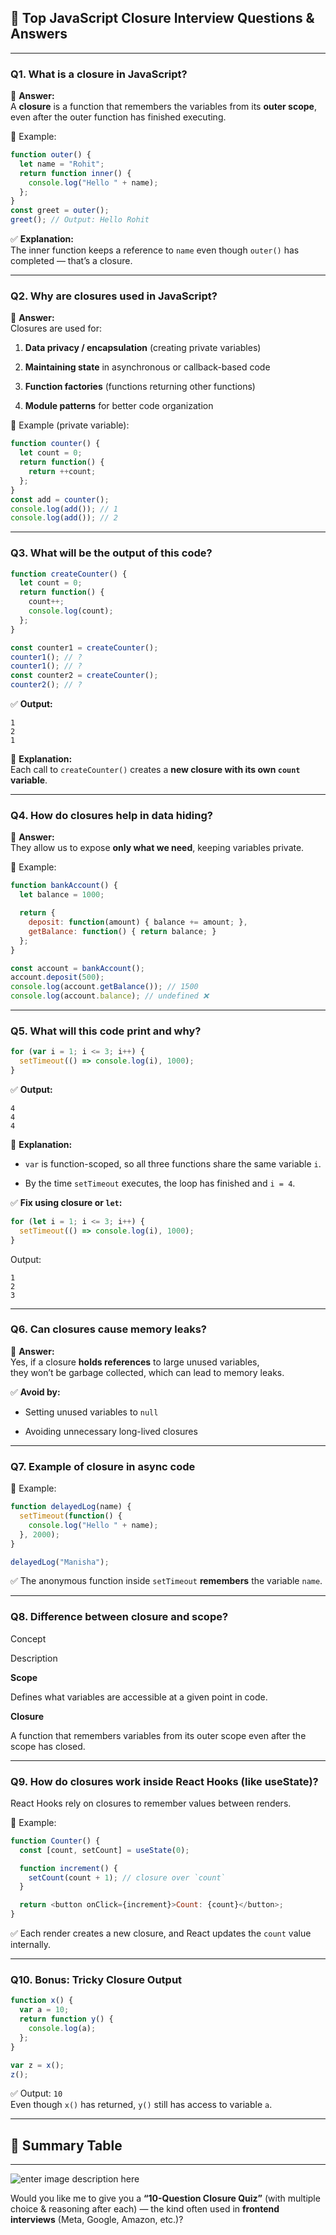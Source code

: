 ## 💬 Top JavaScript Closure Interview Questions & Answers

----------

### **Q1. What is a closure in JavaScript?**

🧠 **Answer:**  
A **closure** is a function that remembers the variables from its **outer scope**, even after the outer function has finished executing.

📘 Example:

```js
function outer() {
  let name = "Rohit";
  return function inner() {
    console.log("Hello " + name);
  };
}
const greet = outer();
greet(); // Output: Hello Rohit

```

✅ **Explanation:**  
The inner function keeps a reference to `name` even though `outer()` has completed — that’s a closure.

----------

### **Q2. Why are closures used in JavaScript?**

🧠 **Answer:**  
Closures are used for:

1.  **Data privacy / encapsulation** (creating private variables)
    
2.  **Maintaining state** in asynchronous or callback-based code
    
3.  **Function factories** (functions returning other functions)
    
4.  **Module patterns** for better code organization
    

📘 Example (private variable):

```js
function counter() {
  let count = 0;
  return function() {
    return ++count;
  };
}
const add = counter();
console.log(add()); // 1
console.log(add()); // 2

```

----------

### **Q3. What will be the output of this code?**

```js
function createCounter() {
  let count = 0;
  return function() {
    count++;
    console.log(count);
  };
}

const counter1 = createCounter();
counter1(); // ?
counter1(); // ?
const counter2 = createCounter();
counter2(); // ?

```

✅ **Output:**

```
1
2
1

```

🧩 **Explanation:**  
Each call to `createCounter()` creates a **new closure with its own `count` variable**.

----------

### **Q4. How do closures help in data hiding?**

🧠 **Answer:**  
They allow us to expose **only what we need**, keeping variables private.

📘 Example:

```js
function bankAccount() {
  let balance = 1000;

  return {
    deposit: function(amount) { balance += amount; },
    getBalance: function() { return balance; }
  };
}

const account = bankAccount();
account.deposit(500);
console.log(account.getBalance()); // 1500
console.log(account.balance); // undefined ❌

```

----------

### **Q5. What will this code print and why?**

```js
for (var i = 1; i <= 3; i++) {
  setTimeout(() => console.log(i), 1000);
}

```

✅ **Output:**

```
4
4
4

```

🧩 **Explanation:**

-   `var` is function-scoped, so all three functions share the same variable `i`.
    
-   By the time `setTimeout` executes, the loop has finished and `i = 4`.
    

✅ **Fix using closure or `let`:**

```js
for (let i = 1; i <= 3; i++) {
  setTimeout(() => console.log(i), 1000);
}

```

Output:

```
1
2
3

```

----------

### **Q6. Can closures cause memory leaks?**

🧠 **Answer:**  
Yes, if a closure **holds references** to large unused variables,  
they won’t be garbage collected, which can lead to memory leaks.

✅ **Avoid by:**

-   Setting unused variables to `null`
    
-   Avoiding unnecessary long-lived closures
    

----------

### **Q7. Example of closure in async code**

📘 Example:

```js
function delayedLog(name) {
  setTimeout(function() {
    console.log("Hello " + name);
  }, 2000);
}

delayedLog("Manisha");

```

✅ The anonymous function inside `setTimeout` **remembers** the variable `name`.

----------

### **Q8. Difference between closure and scope?**

Concept

Description

**Scope**

Defines what variables are accessible at a given point in code.

**Closure**

A function that remembers variables from its outer scope even after the scope has closed.

----------

### **Q9. How do closures work inside React Hooks (like useState)?**

React Hooks rely on closures to remember values between renders.

📘 Example:

```js
function Counter() {
  const [count, setCount] = useState(0);

  function increment() {
    setCount(count + 1); // closure over `count`
  }

  return <button onClick={increment}>Count: {count}</button>;
}

```

✅ Each render creates a new closure, and React updates the `count` value internally.

----------

### **Q10. Bonus: Tricky Closure Output**

```js
function x() {
  var a = 10;
  return function y() {
    console.log(a);
  };
}

var z = x();
z();

```

✅ Output: `10`  
Even though `x()` has returned, `y()` still has access to variable `a`.

----------

## 🧩 Summary Table 
----------

![enter image description here](https://raw.githubusercontent.com/lmadhuranga/iq/refs/heads/main/temp/couser-summery.png)

Would you like me to give you a **“10-Question Closure Quiz”** (with multiple choice & reasoning after each) — the kind often used in **frontend interviews** (Meta, Google, Amazon, etc.)?